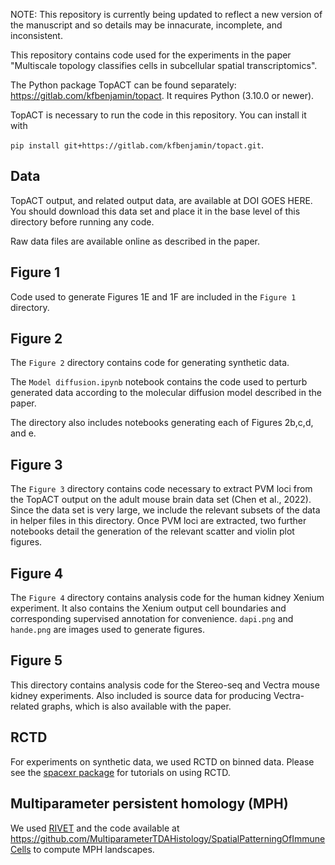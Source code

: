 NOTE: This repository is currently being updated to reflect a new version of the manuscript and so details may be innacurate, incomplete, and inconsistent.

This repository contains code used for the experiments in the paper "Multiscale topology classifies cells in subcellular spatial transcriptomics".

The Python package TopACT can be found separately: https://gitlab.com/kfbenjamin/topact. It requires Python (3.10.0 or newer).

TopACT is necessary to run the code in this repository. You can install it with

```pip install git+https://gitlab.com/kfbenjamin/topact.git```.

## Data

TopACT output, and related output data, are available at DOI GOES HERE. You should download this data set and place it in the base level of this directory before running any code.

Raw data files are available online as described in the paper.

## Figure 1

Code used to generate Figures 1E and 1F are included in the `Figure 1` directory.

## Figure 2

The `Figure 2` directory contains code for generating synthetic data.

The `Model diffusion.ipynb` notebook contains the code used to perturb generated data according to the molecular diffusion model described in the paper.

The directory also includes notebooks generating each of Figures 2b,c,d, and e.

## Figure 3

The `Figure 3` directory contains code necessary to extract PVM loci from the TopACT output on the adult mouse brain data set (Chen et al., 2022). Since the data set is very large, we include the relevant subsets of the data in helper files in this directory. Once PVM loci are extracted, two further notebooks detail the generation of the relevant scatter and violin plot figures.

## Figure 4

The `Figure 4` directory contains analysis code for the human kidney Xenium experiment. It also contains the Xenium output cell boundaries and corresponding supervised annotation for convenience. `dapi.png` and `hande.png` are images used to generate figures. 

## Figure 5

This directory contains analysis code for the Stereo-seq and Vectra mouse kidney experiments. Also included is source data for producing Vectra-related graphs, which is also available with the paper.

## RCTD

For experiments on synthetic data, we used RCTD on binned data. Please see the [spacexr package](https://github.com/dmcable/spacexr) for tutorials on using RCTD.

## Multiparameter persistent homology (MPH)

We used [RIVET](https://rivet.readthedocs.io/en/latest/) and the code available at https://github.com/MultiparameterTDAHistology/SpatialPatterningOfImmuneCells to compute MPH landscapes.
